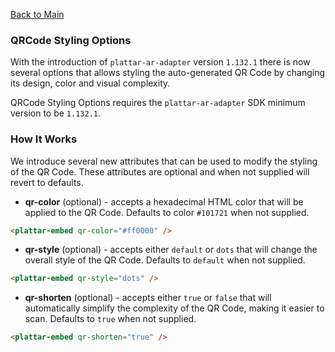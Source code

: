 [Back to Main](./)

### QRCode Styling Options

With the introduction of `plattar-ar-adapter` version `1.132.1` there is now several options that allows styling the auto-generated QR Code by changing its design, color and visual complexity.

QRCode Styling Options requires the `plattar-ar-adapter` SDK minimum version to be `1.132.1`.

### How It Works

We introduce several new attributes that can be used to modify the styling of the QR Code. These attributes are optional and when not supplied will revert to defaults. 

- **qr-color** (optional) - accepts a hexadecimal HTML color that will be applied to the QR Code. Defaults to color `#101721` when not supplied.

```html
<plattar-embed qr-color="#ff0000" />
```

- **qr-style** (optional) - accepts either `default` or `dots` that will change the overall style of the QR Code. Defaults to `default` when not supplied.

```html
<plattar-embed qr-style="dots" />
```

- **qr-shorten** (optional) - accepts either `true` or `false` that will automatically simplify the complexity of the QR Code, making it easier to scan. Defaults to `true` when not supplied.

```html
<plattar-embed qr-shorten="true" />
```
